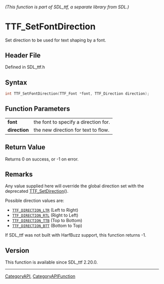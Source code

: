 ###### (This function is part of SDL_ttf, a separate library from SDL.)
# TTF_SetFontDirection

Set direction to be used for text shaping by a font.

## Header File

Defined in SDL_ttf.h

## Syntax

```c
int TTF_SetFontDirection(TTF_Font *font, TTF_Direction direction);

```

## Function Parameters

|                   |                                      |
| ----------------- | ------------------------------------ |
| **font**          | the font to specify a direction for. |
| **direction**     | the new direction for text to flow.  |

## Return Value

Returns 0 on success, or -1 on error.

## Remarks

Any value supplied here will override the global direction set with the
deprecated [TTF_SetDirection](TTF_SetDirection)().

Possible direction values are:

- [`TTF_DIRECTION_LTR`](TTF_DIRECTION_LTR) (Left to Right)
- [`TTF_DIRECTION_RTL`](TTF_DIRECTION_RTL) (Right to Left)
- [`TTF_DIRECTION_TTB`](TTF_DIRECTION_TTB) (Top to Bottom)
- [`TTF_DIRECTION_BTT`](TTF_DIRECTION_BTT) (Bottom to Top)

If SDL_ttf was not built with HarfBuzz support, this function returns -1.

## Version

This function is available since SDL_ttf 2.20.0.

----
[CategoryAPI](CategoryAPI), [CategoryAPIFunction](CategoryAPIFunction)

